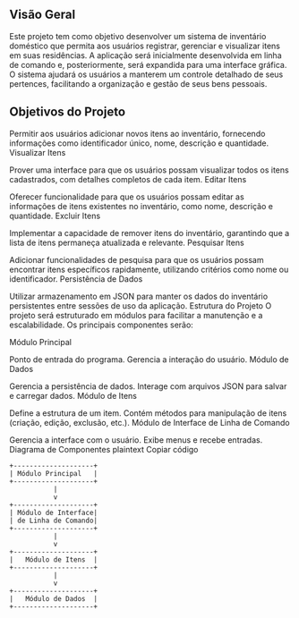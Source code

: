 ## Visão Geral
Este projeto tem como objetivo desenvolver um sistema de inventário doméstico que permita aos usuários registrar, gerenciar e visualizar itens em suas residências. A aplicação será inicialmente desenvolvida em linha de comando e, posteriormente, será expandida para uma interface gráfica. O sistema ajudará os usuários a manterem um controle detalhado de seus pertences, facilitando a organização e gestão de seus bens pessoais.

## Objetivos do Projeto

Permitir aos usuários adicionar novos itens ao inventário, fornecendo informações como identificador único, nome, descrição e quantidade.
Visualizar Itens

Prover uma interface para que os usuários possam visualizar todos os itens cadastrados, com detalhes completos de cada item.
Editar Itens

Oferecer funcionalidade para que os usuários possam editar as informações de itens existentes no inventário, como nome, descrição e quantidade.
Excluir Itens

Implementar a capacidade de remover itens do inventário, garantindo que a lista de itens permaneça atualizada e relevante.
Pesquisar Itens

Adicionar funcionalidades de pesquisa para que os usuários possam encontrar itens específicos rapidamente, utilizando critérios como nome ou identificador.
Persistência de Dados

Utilizar armazenamento em JSON para manter os dados do inventário persistentes entre sessões de uso da aplicação.
Estrutura do Projeto
O projeto será estruturado em módulos para facilitar a manutenção e a escalabilidade. Os principais componentes serão:

Módulo Principal

Ponto de entrada do programa.
Gerencia a interação do usuário.
Módulo de Dados

Gerencia a persistência de dados.
Interage com arquivos JSON para salvar e carregar dados.
Módulo de Itens

Define a estrutura de um item.
Contém métodos para manipulação de itens (criação, edição, exclusão, etc.).
Módulo de Interface de Linha de Comando

Gerencia a interface com o usuário.
Exibe menus e recebe entradas.
Diagrama de Componentes
plaintext
Copiar código

```plaitext
+--------------------+
| Módulo Principal   |
+--------------------+
           |
           v
+--------------------+
| Módulo de Interface|
| de Linha de Comando|
+--------------------+
           |
           v
+--------------------+
|   Módulo de Itens  |
+--------------------+
           |
           v
+--------------------+
|   Módulo de Dados  |
+--------------------+
```